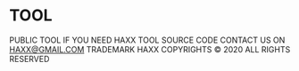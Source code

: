 # TOOL
PUBLIC TOOL
IF YOU NEED HAXX TOOL SOURCE CODE CONTACT US ON HAXX@GMAIL.COM
TRADEMARK HAXX
COPYRIGHTS © 2020
ALL RIGHTS RESERVED
